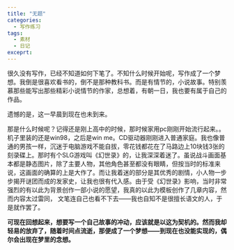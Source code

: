 ```yaml
---
title: "无题"
categories:
  - 写作练习
tags:
  - 素材
  - 日记
exceprt: 
---
```


很久没有写作，已经不知道如何下笔了。不知什么时候开始呢，写作成了一个梦想。我倒是很喜欢看书的，倒不是那种教科书。而是有情节的，小说故事。特别羡慕那些能写出那些精彩小说情节的作家，总想着，有朝一日，我也要有属于自己的作品。

遗憾的是，这一早晨到现在也未到来。

那是什么时候呢？记得还是刚上高中的时候，那时候家用pc刚刚开始流行起来。。机子里装的还是win98，之后是win me。CD驱动器刚刚进入普通家庭。我也像普通的男孩一样，沉迷于电脑游戏不能自拔，零花钱都花在了马路边上10块钱3张的刻录碟上。那时有个SLG游戏叫《幻世录》的，让我深深着迷了。虽说战斗画面基本都是静态图片，除了主要人物，其他角色甚至都没有眼睛，但按当时的标准来说，这画面的确算的上是大作了。而让我着迷的部分是其优秀的剧情，小人物一步步揭开谜团而成的发家史，让我也很有代入感。由于受《幻世录》影响，当时非常强烈的有以此为背景创作一部小说的愿望，我真的以此为模板创作了几章内容，然而内容太过雷同， 文笔连自己也看不下去——我也自知不是很擅长语文的人，于是就作罢了。

**可现在回想起来，想要写一个自己故事的冲动，应该就是以这为契机的。然而我却轻易的放弃了，随着时间点流逝，那便成了一个梦想——到现在也没能实现的，偶尔会出现在梦里的念想。**